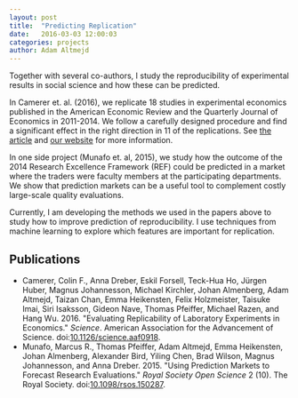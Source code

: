 ```yaml
---
layout: post
title:  "Predicting Replication"
date:   2016-03-03 12:00:03
categories: projects
author: Adam Altmejd
---
```


Together with several co-authors, I study the reproducibility of experimental results in social science and how these can be predicted.

In Camerer et. al. (2016), we replicate 18 studies in experimental economics published in the American Economic Review and the Quarterly Journal of Economics in 2011-2014. We follow a carefully designed procedure and find a significant effect in the right direction in 11 of the replications. See [the article](http://science.sciencemag.org/content/early/2016/03/02/science.aaf0918) and [our website](http://experimentaleconreplications.com) for more information.

In one side project (Munafo et. al, 2015), we study how the outcome of the 2014 Research Excellence Framework (REF) could be predicted in a market where the traders were faculty members at the participating departments. We show that prediction markets can be a useful tool to complement costly large-scale quality evaluations.

Currently, I am developing the methods we used in the papers above to study how to improve prediction of reproducibility. I use techniques from machine learning to explore which features are important for replication.

## Publications

*   Camerer, Colin F., Anna Dreber, Eskil Forsell, Teck-Hua Ho, Jürgen Huber, Magnus Johannesson, Michael Kirchler, Johan Almenberg, Adam Altmejd, Taizan Chan, Emma Heikensten, Felix Holzmeister, Taisuke Imai, Siri Isaksson, Gideon Nave, Thomas Pfeiffer, Michael Razen, and Hang Wu. 2016. "Evaluating Replicability of Laboratory Experiments in Economics." *Science*. American Association for the Advancement of Science. doi:[10.1126/science.aaf0918](https://doi.org/10.1126/science.aaf0918).
*   Munafo, Marcus R., Thomas Pfeiffer, Adam Altmejd, Emma Heikensten, Johan Almenberg, Alexander Bird, Yiling Chen, Brad Wilson, Magnus Johannesson, and Anna Dreber. 2015. "Using Prediction Markets to Forecast Research Evaluations." *Royal Society Open Science* 2 (10). The Royal Society. doi:[10.1098/rsos.150287](https://doi.org/10.1098/rsos.150287).
